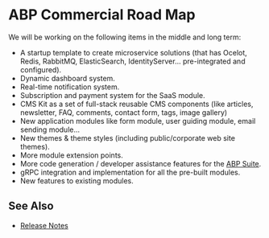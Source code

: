 # ABP Commercial Road Map

We will be working on the following items in the middle and long term:

* A startup template to create microservice solutions (that has Ocelot, Redis, RabbitMQ, ElasticSearch, IdentityServer... pre-integrated and configured).
* Dynamic dashboard system.
* Real-time notification system.
* Subscription and payment system for the SaaS module.
* CMS Kit as a set of full-stack reusable CMS components (like articles, newsletter, FAQ, comments, contact form, tags, image gallery)
* New application modules like form module, user guiding module, email sending module...
* New themes & theme styles (including public/corporate web site themes).
* More module extension points.
* More code generation / developer assistance features for the [ABP Suite](https://commercial.abp.io/tools/suite).
* gRPC integration and implementation for all the pre-built modules.
* New features to existing modules.

## See Also

* [Release Notes](release-notes.md)